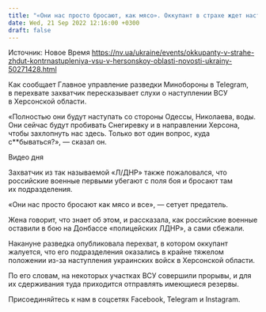 ```yaml
---
title: "«Они нас просто бросают, как мясо». Оккупант в страхе ждет наступление ВСУ и признался, что не знает, как бежать — перехват"
date: Wed, 21 Sep 2022 12:16:00 +0300
draft: false
---
```

Источник: Новое Время https://nv.ua/ukraine/events/okkupanty-v-strahe-zhdut-kontrnastupleniya-vsu-v-hersonskoy-oblasti-novosti-ukrainy-50271428.html


Как сообщает Главное управление разведки Минобороны в Telegram, в перехвате захватчик пересказывает слухи о наступлении ВСУ в Херсонской области.

«Полностью они будут наступать со стороны Одессы, Николаева, воды. Они сейчас будут пробивать Снегиревку и в направлении Херсона, чтобы захлопнуть нас здесь. Только вот один вопрос, куда с**бываться?», — сказал он.

 Видео дня   

Захватчик из так называемой «Л/ДНР» также пожаловался, что российские военные первыми убегают с поля боя и бросают там их подразделения.

«Они нас просто бросают как мясо и все», — сетует предатель.

Жена говорит, что знает об этом, и рассказала, как российские военные оставили в бою на Донбассе «полицейских ЛДНР», а сами сбежали.

Накануне разведка опубликовала перехват, в котором оккупант жалуется, что его подразделения оказались в крайне тяжелом положении из-за наступления украинских войск в Херсонской области.

По его словам, на некоторых участках ВСУ совершили прорывы, и для их сдерживания туда приходится отправлять имеющиеся резервы.

Присоединяйтесь к нам в соцсетях Facebook, Telegram и Instagram.
